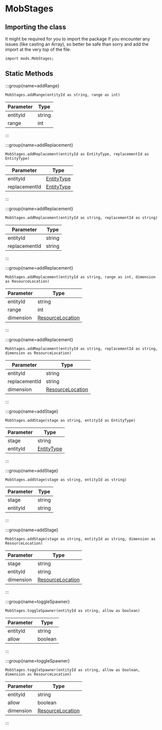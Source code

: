 # MobStages

## Importing the class

It might be required for you to import the package if you encounter any issues (like casting an Array), so better be safe than sorry and add the import at the very top of the file.
```zenscript
import mods.MobStages;
```


## Static Methods

:::group{name=addRange}

```zenscript
MobStages.addRange(entityId as string, range as int)
```

| Parameter |  Type  |
|-----------|--------|
| entityId  | string |
| range     | int    |


:::

:::group{name=addReplacement}

```zenscript
MobStages.addReplacement(entityId as EntityType, replacementId as EntityType)
```

|   Parameter   |                     Type                     |
|---------------|----------------------------------------------|
| entityId      | [EntityType](/vanilla/api/entity/EntityType) |
| replacementId | [EntityType](/vanilla/api/entity/EntityType) |


:::

:::group{name=addReplacement}

```zenscript
MobStages.addReplacement(entityId as string, replacementId as string)
```

|   Parameter   |  Type  |
|---------------|--------|
| entityId      | string |
| replacementId | string |


:::

:::group{name=addReplacement}

```zenscript
MobStages.addReplacement(entityId as string, range as int, dimension as ResourceLocation)
```

| Parameter |                            Type                            |
|-----------|------------------------------------------------------------|
| entityId  | string                                                     |
| range     | int                                                        |
| dimension | [ResourceLocation](/vanilla/api/resource/ResourceLocation) |


:::

:::group{name=addReplacement}

```zenscript
MobStages.addReplacement(entityId as string, replacementId as string, dimension as ResourceLocation)
```

|   Parameter   |                            Type                            |
|---------------|------------------------------------------------------------|
| entityId      | string                                                     |
| replacementId | string                                                     |
| dimension     | [ResourceLocation](/vanilla/api/resource/ResourceLocation) |


:::

:::group{name=addStage}

```zenscript
MobStages.addStage(stage as string, entityId as EntityType)
```

| Parameter |                     Type                     |
|-----------|----------------------------------------------|
| stage     | string                                       |
| entityId  | [EntityType](/vanilla/api/entity/EntityType) |


:::

:::group{name=addStage}

```zenscript
MobStages.addStage(stage as string, entityId as string)
```

| Parameter |  Type  |
|-----------|--------|
| stage     | string |
| entityId  | string |


:::

:::group{name=addStage}

```zenscript
MobStages.addStage(stage as string, entityId as string, dimension as ResourceLocation)
```

| Parameter |                            Type                            |
|-----------|------------------------------------------------------------|
| stage     | string                                                     |
| entityId  | string                                                     |
| dimension | [ResourceLocation](/vanilla/api/resource/ResourceLocation) |


:::

:::group{name=toggleSpawner}

```zenscript
MobStages.toggleSpawner(entityId as string, allow as boolean)
```

| Parameter |  Type   |
|-----------|---------|
| entityId  | string  |
| allow     | boolean |


:::

:::group{name=toggleSpawner}

```zenscript
MobStages.toggleSpawner(entityId as string, allow as boolean, dimension as ResourceLocation)
```

| Parameter |                            Type                            |
|-----------|------------------------------------------------------------|
| entityId  | string                                                     |
| allow     | boolean                                                    |
| dimension | [ResourceLocation](/vanilla/api/resource/ResourceLocation) |


:::

